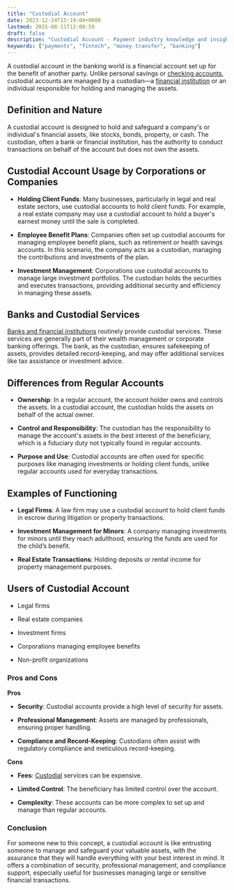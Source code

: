 ```yaml
---
title: "Custodial Account"
date: 2023-12-24T15:19:04+0000
lastmod: 2025-08-11T12:00:59
draft: false
description: "Custodial Account - Payment industry knowledge and insights"
keywords: ["payments", "fintech", "money transfer", "banking"]
---
```


A custodial account in the banking world is a financial account set up for the benefit of another party. Unlike personal savings or [checking accounts](https://faisalkhanllc.xyz/resources/payments-wiki/c/checking-account/), custodial accounts are managed by a custodian—a [financial institution](https://faisalkhanllc.xyz/resources/payments-wiki/f/financial-institution-fi/) or an individual responsible for holding and managing the assets.

## Definition and Nature

A custodial account is designed to hold and safeguard a company's or individual's financial assets, like stocks, bonds, property, or cash. The custodian, often a bank or financial institution, has the authority to conduct transactions on behalf of the account but does not own the assets.

## Custodial Account Usage by Corporations or Companies

- **Holding Client Funds**: Many businesses, particularly in legal and real estate sectors, use custodial accounts to hold client funds. For example, a real estate company may use a custodial account to hold a buyer's earnest money until the sale is completed.

- **Employee Benefit Plans**: Companies often set up custodial accounts for managing employee benefit plans, such as retirement or health savings accounts. In this scenario, the company acts as a custodian, managing the contributions and investments of the plan.

- **Investment Management**: Corporations use custodial accounts to manage large investment portfolios. The custodian holds the securities and executes transactions, providing additional security and efficiency in managing these assets.

## Banks and Custodial Services

[Banks and financial institutions](https://faisalkhanllc.xyz/resources/payments-wiki/b/banking-financial-services-and-insurance-bfsi/) routinely provide custodial services. These services are generally part of their wealth management or corporate banking offerings. The bank, as the custodian, ensures safekeeping of assets, provides detailed record-keeping, and may offer additional services like tax assistance or investment advice.

## Differences from Regular Accounts

- **Ownership**: In a regular account, the account holder owns and controls the assets. In a custodial account, the custodian holds the assets on behalf of the actual owner.

- **Control and Responsibility**: The custodian has the responsibility to manage the account's assets in the best interest of the beneficiary, which is a fiduciary duty not typically found in regular accounts.

- **Purpose and Use**: Custodial accounts are often used for specific purposes like managing investments or holding client funds, unlike regular accounts used for everyday transactions.

## Examples of Functioning

- **Legal Firms**: A law firm may use a custodial account to hold client funds in escrow during litigation or property transactions.

- **Investment Management for Minors**: A company managing investments for minors until they reach adulthood, ensuring the funds are used for the child’s benefit.

- **Real Estate Transactions**: Holding deposits or rental income for property management purposes.

## Users of Custodial Account

- Legal firms

- Real estate companies

- Investment firms

- Corporations managing employee benefits

- Non-profit organizations

### Pros and Cons

**Pros**

- **Security**: Custodial accounts provide a high level of security for assets.

- **Professional Management**: Assets are managed by professionals, ensuring proper handling.

- **Compliance and Record-Keeping**: Custodians often assist with regulatory compliance and meticulous record-keeping.

**Cons**

- **Fees**: [Custodial](https://faisalkhanllc.xyz/resources/payments-wiki/c/custodial-wallet/) services can be expensive.

- **Limited Control**: The beneficiary has limited control over the account.

- **Complexity**: These accounts can be more complex to set up and manage than regular accounts.

### Conclusion

For someone new to this concept, a custodial account is like entrusting someone to manage and safeguard your valuable assets, with the assurance that they will handle everything with your best interest in mind. It offers a combination of security, professional management, and compliance support, especially useful for businesses managing large or sensitive financial transactions.